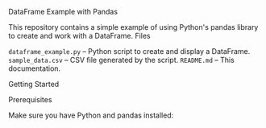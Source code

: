  DataFrame Example with Pandas

This repository contains a simple example of using Python's pandas library to create and work with a DataFrame.
 Files

`dataframe_example.py` – Python script to create and display a DataFrame.
`sample_data.csv` – CSV file generated by the script.
`README.md` – This documentation.

 Getting Started

Prerequisites

Make sure you have Python and pandas installed:
